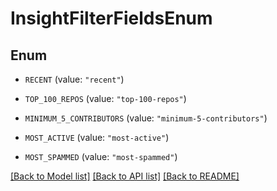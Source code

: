 # InsightFilterFieldsEnum

## Enum


* `RECENT` (value: `"recent"`)

* `TOP_100_REPOS` (value: `"top-100-repos"`)

* `MINIMUM_5_CONTRIBUTORS` (value: `"minimum-5-contributors"`)

* `MOST_ACTIVE` (value: `"most-active"`)

* `MOST_SPAMMED` (value: `"most-spammed"`)


[[Back to Model list]](../README.md#documentation-for-models) [[Back to API list]](../README.md#documentation-for-api-endpoints) [[Back to README]](../README.md)


